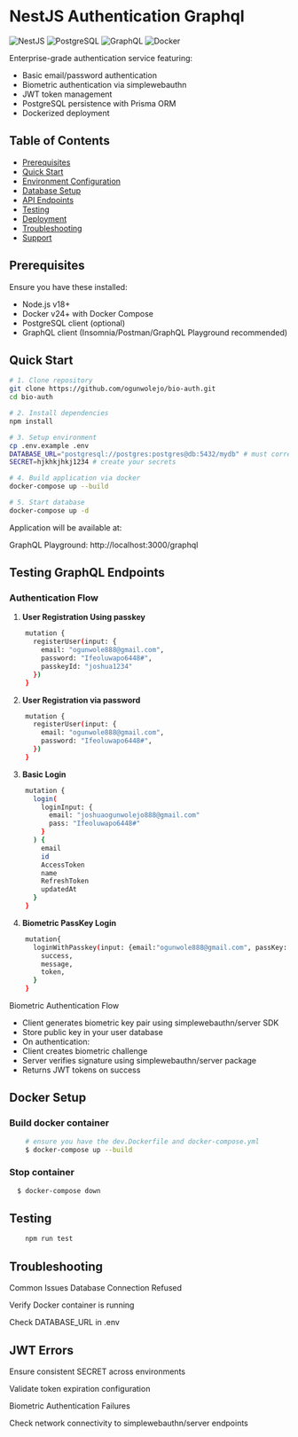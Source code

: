# NestJS Authentication Graphql

![NestJS](https://img.shields.io/badge/nestjs-E0234E?style=for-the-badge&logo=nestjs&logoColor=white)
![PostgreSQL](https://img.shields.io/badge/PostgreSQL-316192?style=for-the-badge&logo=postgresql&logoColor=white)
![GraphQL](https://img.shields.io/badge/-GraphQL-E10098?style=for-the-badge&logo=graphql&logoColor=white)
![Docker](https://img.shields.io/badge/Docker-2CA5E0?style=for-the-badge&logo=docker&logoColor=white)

Enterprise-grade authentication service featuring:
- Basic email/password authentication
- Biometric authentication via simplewebauthn
- JWT token management
- PostgreSQL persistence with Prisma ORM
- Dockerized deployment

## Table of Contents
- [Prerequisites](#prerequisites)
- [Quick Start](#quick-start)
- [Environment Configuration](#environment-configuration)
- [Database Setup](#database-setup)
- [API Endpoints](#api-endpoints)
- [Testing](#testing)
- [Deployment](#deployment)
- [Troubleshooting](#troubleshooting)
- [Support](#support)

## Prerequisites

Ensure you have these installed:
- Node.js v18+
- Docker v24+ with Docker Compose
- PostgreSQL client (optional)
- GraphQL client (Insomnia/Postman/GraphQL Playground recommended)

## Quick Start

```bash
# 1. Clone repository
git clone https://github.com/ogunwolejo/bio-auth.git
cd bio-auth

# 2. Install dependencies
npm install

# 3. Setup environment
cp .env.example .env
DATABASE_URL="postgresql://postgres:postgres@db:5432/mydb" # must correspond with your docker environments
SECRET=hjkhkjhkj1234 # create your secrets

# 4. Build application via docker
docker-compose up --build

# 5. Start database
docker-compose up -d
```

Application will be available at:

GraphQL Playground: http://localhost:3000/graphql

## Testing GraphQL Endpoints

### Authentication Flow

1. __User Registration Using passkey__

```bash
    mutation {
      registerUser(input: {
        email: "ogunwole888@gmail.com",
        password: "Ifeoluwapo6448#",
        passkeyId: "joshua1234"
      }) 
    }
```

2. __User Registration via password__

```bash
    mutation {
      registerUser(input: {
        email: "ogunwole888@gmail.com",
        password: "Ifeoluwapo6448#",
      }) 
    }
```


3.  __Basic Login__

```bash
    mutation {
      login(
        loginInput: {
          email: "joshuaogunwolejo888@gmail.com"
          pass: "Ifeoluwapo6448#"
        }
      ) {
        email
        id
        AccessToken
        name
        RefreshToken
        updatedAt
      }
    }
```

4. __Biometric PassKey Login__

```bash
    mutation{
      loginWithPasskey(input: {email:"ogunwole888@gmail.com", passKey: "vvvbmnmn"}) {
        success,  
        message,
        token,
      }
    }
```
Biometric Authentication Flow
* Client generates biometric key pair using simplewebauthn/server SDK
* Store public key in your user database
* On authentication:
* Client creates biometric challenge
* Server verifies signature using simplewebauthn/server package
* Returns JWT tokens on success

## Docker Setup

### Build docker container
```bash
    # ensure you have the dev.Dockerfile and docker-compose.yml
    $ docker-compose up --build
```

### Stop container
```bash
  $ docker-compose down
```

## Testing
```bash
    npm run test
```


## Troubleshooting
Common Issues
Database Connection Refused

Verify Docker container is running

Check DATABASE_URL in .env

## JWT Errors

Ensure consistent SECRET across environments

Validate token expiration configuration

Biometric Authentication Failures

Check network connectivity to simplewebauthn/server endpoints


